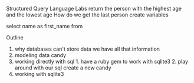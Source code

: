 Structured Query Language
Labs
  return the person with the highest age and the lowest age
  How do we get the last person
  create variables

  select name as first_name  from  

Outline
  1. why databases
    can't store data
    we have all that information
  2. modeling data
    candy
  3. working directly with sql
    1. have a ruby gem to work with sqlite3
    2. play around with our sql
       create a new candy
  4. working with sqlite3
